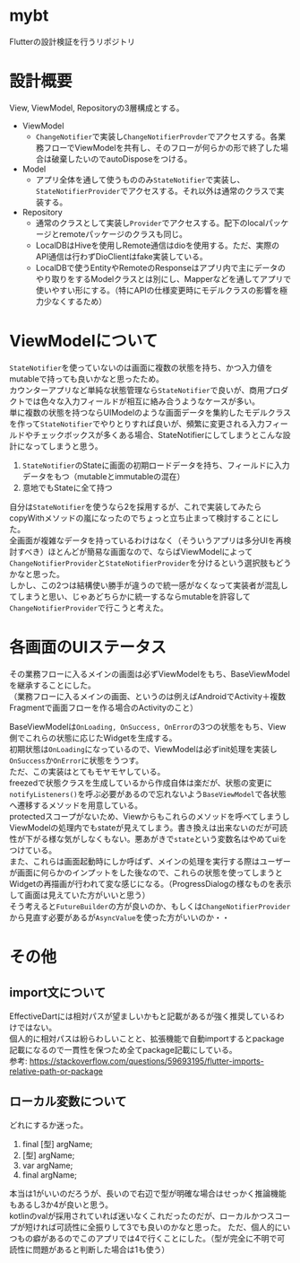 # mybt
Flutterの設計検証を行うリポジトリ

# 設計概要
View, ViewModel, Repositoryの3層構成とする。  
- ViewModel
  - `ChangeNotifier`で実装し`ChangeNotifierProvder`でアクセスする。各業務フローでViewModelを共有し、そのフローが何らかの形で終了した場合は破棄したいのでautoDisposeをつける。
- Model
  - アプリ全体を通して使うもののみ`StateNotifier`で実装し、`StateNotifierProvider`でアクセスする。それ以外は通常のクラスで実装する。
- Repository
  - 通常のクラスとして実装し`Provider`でアクセスする。配下のlocalパッケージとremoteパッケージのクラスも同じ。
  - LocalDBはHiveを使用しRemote通信はdioを使用する。ただ、実際のAPI通信は行わずDioClientはfake実装している。
  - LocalDBで使うEntityやRemoteのResponseはアプリ内で主にデータのやり取りをするModelクラスとは別にし、Mapperなどを通してアプリで使いやすい形にする。（特にAPIの仕様変更時にモデルクラスの影響を極力少なくするため）

# ViewModelについて
`StateNotifier`を使っていないのは画面に複数の状態を持ち、かつ入力値をmutableで持っても良いかなと思ったため。  
カウンターアプリなど単純な状態管理なら`StateNotifier`で良いが、商用プロダクトでは色々な入力フィールドが相互に絡み合うようなケースが多い。  
単に複数の状態を持つならUIModelのような画面データを集約したモデルクラスを作って`StateNotifier`でやりとりすれば良いが、頻繁に変更される入力フィールドやチェックボックスが多くある場合、StateNotifierにしてしまうとこんな設計になってしまうと思う。
  1. `StateNotifier`のStateに画面の初期ロードデータを持ち、フィールドに入力データをもつ（mutableとimmutableの混在）
  2. 意地でもStateに全て持つ

自分は`StateNotifier`を使うなら2を採用するが、これで実装してみたらcopyWithメソッドの嵐になったのでちょっと立ち止まって検討することにした。  
全画面が複雑なデータを持っているわけはなく（そういうアプリは多分UIを再検討すべき）ほとんどが簡易な画面なので、ならばViewModelによって`ChangeNotifierProvider`と`StateNotifierProvider`を分けるという選択肢もどうかなと思った。  
しかし、この2つは結構使い勝手が違うので統一感がなくなって実装者が混乱してしまうと思い、じゃあどちらかに統一するならmutableを許容して`ChangeNotifierProvider`で行こうと考えた。  

# 各画面のUIステータス
その業務フローに入るメインの画面は必ずViewModelをもち、BaseViewModelを継承することにした。  
（業務フローに入るメインの画面、というのは例えばAndroidでActivity＋複数Fragmentで画面フローを作る場合のActivityのこと）  

BaseViewModelは`OnLoading, OnSuccess, OnError`の3つの状態をもち、View側でこれらの状態に応じたWidgetを生成する。  
初期状態は`OnLoading`になっているので、ViewModelは必ずinit処理を実装し`OnSuccess`か`OnError`に状態をうつす。  
ただ、この実装はとてもモヤモヤしている。  
freezedで状態クラスを生成しているから作成自体は楽だが、状態の変更に`notifyListeners()`を呼ぶ必要があるので忘れないよう`BaseViewModel`で各状態へ遷移するメソッドを用意している。  
protectedスコープがないため、Viewからもこれらのメソッドを呼べてしまうしViewModelの処理内でもstateが見えてしまう。書き換えは出来ないのだが可読性が下がる様な気がしなくもない。悪あがきで`state`という変数名はやめてuiをつけている。  
また、これらは画面起動時にしか呼ばず、メインの処理を実行する際はユーザーが画面に何らかのインプットをした後なので、これらの状態を使ってしまうとWidgetの再描画が行われて変な感じになる。（ProgressDialogの様なものを表示して画面は見えていた方がいいと思う）  
そう考えると`FutureBuilder`の方が良いのか、もしくは`ChangeNotifierProvider`から見直す必要があるが`AsyncValue`を使った方がいいのか・・

# その他
## import文について
EffectiveDartには相対パスが望ましいかもと記載があるが強く推奨しているわけではない。  
個人的に相対パスは紛らわしいことと、拡張機能で自動importするとpackage記載になるので一貫性を保つため全てpackage記載にしている。  
参考: https://stackoverflow.com/questions/59693195/flutter-imports-relative-path-or-package  
## ローカル変数について
どれにするか迷った。
1. final [型] argName;
2. [型] argName;
3. var argName;
4. final argName;

本当は1がいいのだろうが、長いので右辺で型が明確な場合はせっかく推論機能もあるし3か4が良いと思う。  
kotlinのvalが採用されていれば迷いなくこれだったのだが、ローカルかつスコープが短ければ可読性に全振りして3でも良いのかなと思った。
ただ、個人的にいつもの癖があるのでこのアプリでは4で行くことにした。（型が完全に不明で可読性に問題があると判断した場合は1も使う）
